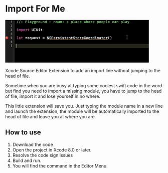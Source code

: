 # Import For Me

<img src="/screenshot.gif" width=458>

Xcode Source Editor Extension to add an import line without jumping to the head of file.

Sometime when you are busy at typing some coolest swift code in the word but find you need to import a missing module, you have to jump to the head of file, import it and lose yourself in no where.

This little extension will save you. Just typing the module name in a new line and launch the extension, the module will be automatically imported to the head of file and leave you at where you are.

## How to use

1. Download the code
2. Open the project in Xcode 8.0 or later.
3. Resolve the code sign issues
4. Build and run.
5. You will find the command in the Editor Menu.
